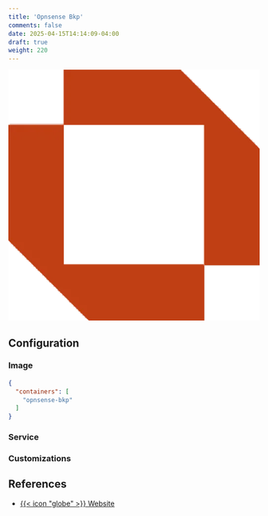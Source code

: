 ```yaml
---
title: 'Opnsense Bkp'
comments: false
date: 2025-04-15T14:14:09-04:00
draft: true
weight: 220
---
```

![Opnsense Backup](./opnsense.webp)

## Configuration

### Image

```json {filename=".config/my-server-build"}
{
  "containers": [
    "opnsense-bkp"
  ]
}
```

### Service

### Customizations

## References

- [{{< icon "globe" >}} Website](https://github.com/cubt85iz/opnsense-bkp.github)
